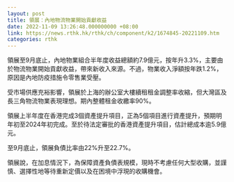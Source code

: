```yaml
---
layout: post
title: 領展：內地物流物業開始貢獻收益
date: 2022-11-09 13:26:48.000000000 +08:00
link: https://news.rthk.hk/rthk/ch/component/k2/1674845-20221109.htm
categories: rthk
---
```


領展至9月底止，內地物業組合半年度收益總額約7.9億元，按年升3.3%，主要由於物流物業開始貢獻收益，帶來新收入來源。不過，物業收入淨額按年跌1.2%，原因是內地防疫措施令零售業受壓。

受市場供應充裕影響，領展於上海的辦公室大樓續租租金調整率收縮，但大灣區及長三角物流物業表現理想。期內整體租金收繳率90%。

領展上半年度在香港完成3個資產提升項目，正為5個項目進行資產提升，預期明年初至2024年初完成。至於待法定審批的香港資產提升項目，估計總成本逾5.9億元。

至9月底止，領展負債比率由22%升至22.7%。

領展說，在加息情況下，為保障資產負債表規模，現時不考慮任何大型收購，並謹慎、選擇性地等待重新定價以及在困境中浮現的收購機會。
